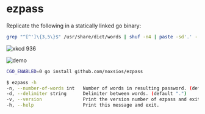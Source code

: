 # ezpass

Replicate the following in a statically linked go binary:

```bash
grep "^[^']\{3,5\}$" /usr/share/dict/words | shuf -n4 | paste -sd'.' -
```

![xkcd 936](https://imgs.xkcd.com/comics/password_strength_2x.png)

![demo](https://github.com/user-attachments/assets/ccdee5f4-04ad-42a3-b0c3-7584a0d1ed0a)

```bash
CGO_ENABLED=0 go install github.com/noxsios/ezpass
```

```bash
$ ezpass -h
-n, --number-of-words int   Number of words in resulting password. (default 4)
-d, --delimiter string      Delimiter between words. (default ".")
-v, --version               Print the version number of ezpass and exit.
-h, --help                  Print this message and exit.
```
